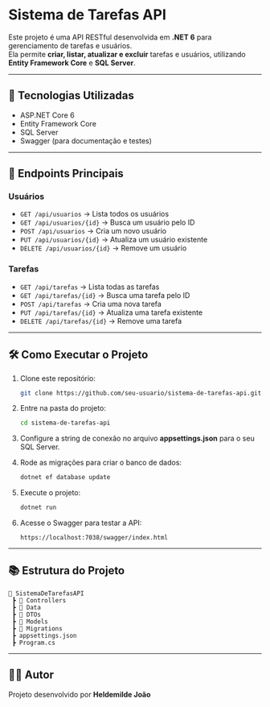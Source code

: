 # Sistema de Tarefas API

Este projeto é uma API RESTful desenvolvida em **.NET 6** para
gerenciamento de tarefas e usuários.\
Ela permite **criar, listar, atualizar e excluir** tarefas e usuários,
utilizando **Entity Framework Core** e **SQL Server**.

------------------------------------------------------------------------

## 🚀 Tecnologias Utilizadas

-   ASP.NET Core 6
-   Entity Framework Core
-   SQL Server
-   Swagger (para documentação e testes)

------------------------------------------------------------------------

## 📌 Endpoints Principais

### Usuários

-   `GET /api/usuarios` → Lista todos os usuários
-   `GET /api/usuarios/{id}` → Busca um usuário pelo ID
-   `POST /api/usuarios` → Cria um novo usuário
-   `PUT /api/usuarios/{id}` → Atualiza um usuário existente
-   `DELETE /api/usuarios/{id}` → Remove um usuário

### Tarefas

-   `GET /api/tarefas` → Lista todas as tarefas
-   `GET /api/tarefas/{id}` → Busca uma tarefa pelo ID
-   `POST /api/tarefas` → Cria uma nova tarefa
-   `PUT /api/tarefas/{id}` → Atualiza uma tarefa existente
-   `DELETE /api/tarefas/{id}` → Remove uma tarefa

------------------------------------------------------------------------

## 🛠️ Como Executar o Projeto

1.  Clone este repositório:

    ``` bash
    git clone https://github.com/seu-usuario/sistema-de-tarefas-api.git
    ```

2.  Entre na pasta do projeto:

    ``` bash
    cd sistema-de-tarefas-api
    ```

3.  Configure a string de conexão no arquivo **appsettings.json** para o
    seu SQL Server.

4.  Rode as migrações para criar o banco de dados:

    ``` bash
    dotnet ef database update
    ```

5.  Execute o projeto:

    ``` bash
    dotnet run
    ```

6.  Acesse o Swagger para testar a API:

        https://localhost:7038/swagger/index.html

------------------------------------------------------------------------

## 📚 Estrutura do Projeto

    📂 SistemaDeTarefasAPI
     ┣ 📂 Controllers
     ┣ 📂 Data
     ┣ 📂 DTOs
     ┣ 📂 Models
     ┣ 📂 Migrations
     ┣ appsettings.json
     ┣ Program.cs

------------------------------------------------------------------------

## 👨‍💻 Autor

Projeto desenvolvido por **Heldemilde João** 
